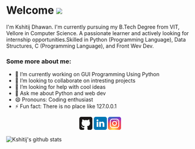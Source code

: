 # Welcome <img src="https://media.giphy.com/media/hVa6t0WpoDOk7Pxb7l/giphy.gif" width="50">
I'm Kshitij Dhawan. I'm currently pursuing my B.Tech Degree from VIT, Vellore in Computer Science. A passionate learner and actively looking for internship opportunities.Skilled in Python (Programming Language), Data Structures, C (Programming Language), and Front Wev Dev.

### Some more about me:

- 🔭 I’m currently working on GUI Programming Using Python
- 👯 I’m looking to collaborate on intresting projects
- 🤔 I’m looking for help with cool ideas
- 💬 Ask me about Python and web dev
- 😄 Pronouns: Coding enthusiast
- ⚡ Fun fact: There is no place like 127.0.0.1

<p align = "center">
<a href =https://github.com/KDTEC target='blank'> <img src=https://github.com/edent/SuperTinyIcons/blob/master/images/svg/github.svg height='35' weight='35'/></a>
<a href = https://www.linkedin.com/in/kshitij-dhawan-a8a25b18b/ target='blank'> <img src=https://github.com/edent/SuperTinyIcons/blob/master/images/svg/linkedin.svg height='35' weight='35'/></a> 
<a href = https://www.instagram.com/_kaydeee__/ target='blank'> <img src=https://github.com/edent/SuperTinyIcons/blob/master/images/svg/instagram.svg height='35' weight='35'/></a>

![Kshitij's github stats](https://github-readme-stats.vercel.app/api?username=KDTEC&show_icons=true&hide_border=false&theme=blue)
